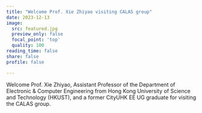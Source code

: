 ```yaml
---
title: "Welcome Prof. Xie Zhiyao visiting CALAS group"
date: 2023-12-13
image:
  src: featured.jpg
  preview_only: false
  focal_point: 'top'
  quality: 100
reading_time: false
share: false
profile: false

---
```


<!--more-->

Welcome Prof. Xie Zhiyao, Assistant Professor of the Department of Electronic & Computer Engineering from Hong Kong University of Science and Technology (HKUST), and a former CityUHK EE UG graduate for visiting the CALAS group.